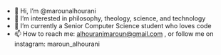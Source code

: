 - 👋 Hi, I’m @marounalhourani
- 👀 I’m interested in philosophy, theology, science, and technology
- 🌱 I’m currently a Senior Computer Science student who loves code
- 📫 How to reach me: alhouranimaroun@gmail.com , or follow me on instagram: maroun_alhourani

<!---
marounalhourani/marounalhourani is a ✨ special ✨ repository because its `README.md` (this file) appears on your GitHub profile.
You can click the Preview link to take a look at your changes.
--->
